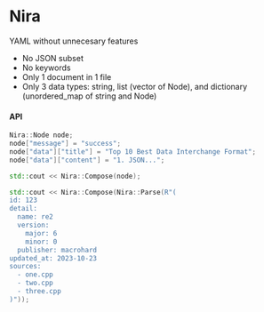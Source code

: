 # Nira 
YAML without unnecesary features

- No JSON subset
- No keywords
- Only 1 document in 1 file
- Only 3 data types: string, list (vector of Node), and dictionary (unordered_map of string and Node)

#### API
~~~ cpp
Nira::Node node;
node["message"] = "success";
node["data"]["title"] = "Top 10 Best Data Interchange Format";
node["data"]["content"] = "1. JSON...";

std::cout << Nira::Compose(node);
~~~

~~~ cpp
std::cout << Nira::Compose(Nira::Parse(R"(
id: 123
detail:
  name: re2
  version:
    major: 6
    minor: 0
  publisher: macrohard
updated_at: 2023-10-23
sources:
  - one.cpp
  - two.cpp
  - three.cpp
)"));
~~~
